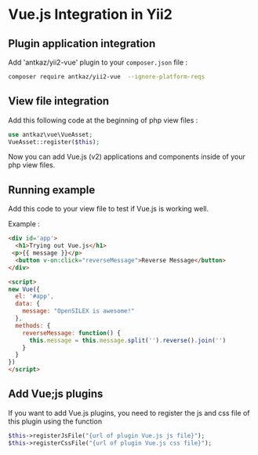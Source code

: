 # Vue.js Integration in Yii2

## Plugin application integration

Add 'antkaz/yii2-vue' plugin to your ``composer.json`` file :
```bash
composer require antkaz/yii2-vue  --ignore-platform-reqs
```

## View file  integration

Add this following code at the beginning of php view files  :
```php
use antkaz\vue\VueAsset;
VueAsset::register($this);
```
Now you can add Vue.js (v2) applications and components inside of your php view files.

## Running example

Add this code to your view file to test if Vue.js is working well.

Example :
```html
<div id='app'>
  <h1>Trying out Vue.js</h1>
 <p>{{ message }}</p>
  <button v-on:click="reverseMessage">Reverse Message</button>
</div>

<script>
new Vue({
  el: '#app',
  data: {
    message: "OpenSILEX is awesome!"
  },
  methods: {
    reverseMessage: function() {
      this.message = this.message.split('').reverse().join('')
    }
  }
})
</script>
```

## Add Vue;js plugins

If you want to add Vue.js plugins, you need to register the
js and css file of this plugin using the function
```php
$this->registerJsFile("{url of plugin Vue.js js file}");
$this->registerCssFile("{url of plugin Vue.js css file}");
```